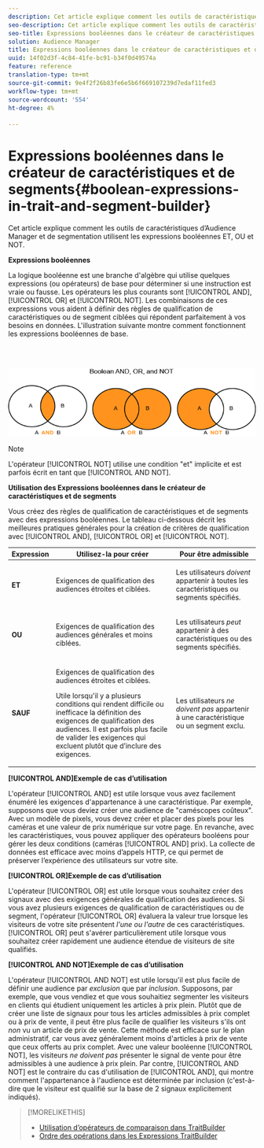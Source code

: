 ```yaml
---
description: Cet article explique comment les outils de caractéristiques d’Audience Manager et de segmentation utilisent les expressions booléennes ET, OU et NOT.
seo-description: Cet article explique comment les outils de caractéristiques d’Audience Manager et de segmentation utilisent les expressions booléennes ET, OU et NOT.
seo-title: Expressions booléennes dans le créateur de caractéristiques et de segments
solution: Audience Manager
title: Expressions booléennes dans le créateur de caractéristiques et de segments
uuid: 14f02d3f-4c84-41fe-bc91-b34f0d49574a
feature: reference
translation-type: tm+mt
source-git-commit: 9e4f2f26b83fe6e5b6f669107239d7edaf11fed3
workflow-type: tm+mt
source-wordcount: '554'
ht-degree: 4%

---
```



# Expressions booléennes dans le créateur de caractéristiques et de segments{#boolean-expressions-in-trait-and-segment-builder}

Cet article explique comment les outils de caractéristiques d’Audience Manager et de segmentation utilisent les expressions booléennes ET, OU et NOT.

<!-- 

c_tb_boolean.xml

 -->

**Expressions booléennes**

La logique booléenne est une branche d&#39;algèbre qui utilise quelques expressions (ou opérateurs) de base pour déterminer si une instruction est vraie ou fausse. Les opérateurs les plus courants sont [!UICONTROL AND], [!UICONTROL OR] et [!UICONTROL NOT]. Les combinaisons de ces expressions vous aident à définir des règles de qualification de caractéristiques ou de segment ciblées qui répondent parfaitement à vos besoins en données. L&#39;illustration suivante montre comment fonctionnent les expressions booléennes de base.

<br> 

![](assets/BooleanOverview_small.png)

>[!NOTE]
>
>L&#39;opérateur [!UICONTROL NOT] utilise une condition &quot;et&quot; implicite et est parfois écrit en tant que [!UICONTROL AND NOT].

**Utilisation des Expressions booléennes dans le créateur de caractéristiques et de segments**

Vous créez des règles de qualification de caractéristiques et de segments avec des expressions booléennes. Le tableau ci-dessous décrit les meilleures pratiques générales pour la création de critères de qualification avec [!UICONTROL AND], [!UICONTROL OR] et [!UICONTROL NOT].

<table id="table_C762872C98F54C4A86A2F1C840A86657"> 
 <thead> 
  <tr> 
   <th colname="col1" class="entry"> Expression </th> 
   <th colname="col2" class="entry"> Utilisez-la pour créer </th> 
   <th colname="col3" class="entry"> Pour être admissible </th> 
  </tr>
 </thead>
 <tbody> 
  <tr> 
   <td colname="col1"> <p><b><span class="wintitle"> ET</span></b> </p> </td> 
   <td colname="col2"> <p>Exigences de qualification des audiences étroites et ciblées. </p> </td> 
   <td colname="col3"> <p>Les utilisateurs <i>doivent</i> appartenir à toutes les caractéristiques ou segments spécifiés. </p> </td> 
  </tr> 
  <tr> 
   <td colname="col1"> <p><b><span class="wintitle"> OU</span></b> </p> </td> 
   <td colname="col2"> <p>Exigences de qualification des audiences générales et moins ciblées. </p> </td> 
   <td colname="col3"> <p>Les utilisateurs <i>peut</i> appartenir à des caractéristiques ou des segments spécifiés. </p> </td> 
  </tr> 
  <tr> 
   <td colname="col1"> <p><b><span class="wintitle"> SAUF</span></b> </p> </td> 
   <td colname="col2"> <p>Exigences de qualification des audiences étroites et ciblées. </p> <p>Utile lorsqu'il y a plusieurs conditions qui rendent difficile ou inefficace la définition des exigences de qualification des audiences. Il est parfois plus facile de valider les exigences qui excluent plutôt que d’inclure des exigences. </p> </td> 
   <td colname="col3"> <p>Les utilisateurs <i>ne doivent pas </i> appartenir à une caractéristique ou un segment exclu. </p> </td> 
  </tr> 
 </tbody> 
</table>

**[!UICONTROL AND]Exemple de cas d’utilisation**

L&#39;opérateur [!UICONTROL AND] est utile lorsque vous avez facilement énuméré les exigences d&#39;appartenance à une caractéristique. Par exemple, supposons que vous deviez créer une audience de &quot;caméscopes coûteux&quot;. Avec un modèle de pixels, vous devez créer et placer des pixels pour les caméras et une valeur de prix numérique sur votre page. En revanche, avec les caractéristiques, vous pouvez appliquer des opérateurs booléens pour gérer les deux conditions (caméras [!UICONTROL AND] prix). La collecte de données est efficace avec moins d’appels HTTP, ce qui permet de préserver l’expérience des utilisateurs sur votre site.

**[!UICONTROL OR]Exemple de cas d’utilisation**

L&#39;opérateur [!UICONTROL OR] est utile lorsque vous souhaitez créer des signaux avec des exigences générales de qualification des audiences. Si vous avez plusieurs exigences de qualification de caractéristiques ou de segment, l&#39;opérateur [!UICONTROL OR] évaluera la valeur true lorsque les visiteurs de votre site présentent *l&#39;une ou l&#39;autre* de ces caractéristiques. [!UICONTROL OR] peut s&#39;avérer particulièrement utile lorsque vous souhaitez créer rapidement une audience étendue de visiteurs de site qualifiés.

**[!UICONTROL AND NOT]Exemple de cas d’utilisation**

L&#39;opérateur [!UICONTROL AND NOT] est utile lorsqu&#39;il est plus facile de définir une audience par *exclusion* que par *inclusion*. Supposons, par exemple, que vous vendiez et que vous souhaitiez segmenter les visiteurs en clients qui étudient uniquement les articles à prix plein. Plutôt que de créer une liste de signaux pour tous les articles admissibles à prix complet ou à prix de vente, il peut être plus facile de qualifier les visiteurs s&#39;ils ont *non* vu un article de prix de vente. Cette méthode est efficace sur le plan administratif, car vous avez généralement moins d&#39;articles à prix de vente que ceux offerts au prix complet. Avec une valeur booléenne [!UICONTROL NOT], les visiteurs *ne doivent pas* présenter le signal de vente pour être admissibles à une audience à prix plein. Par contre, [!UICONTROL AND NOT] est le contraire du cas d&#39;utilisation de [!UICONTROL AND], qui montre comment l&#39;appartenance à l&#39;audience est déterminée par inclusion (c&#39;est-à-dire que le visiteur est qualifié sur la base de 2 signaux explicitement indiqués).

>[!MORELIKETHIS]
>
>* [Utilisation d’opérateurs de comparaison dans TraitBuilder](../features/traits/trait-comparison-operators.md)
>* [Ordre des opérations dans les Expressions TraitBuilder](../features/traits/trait-operator-precedence.md)

